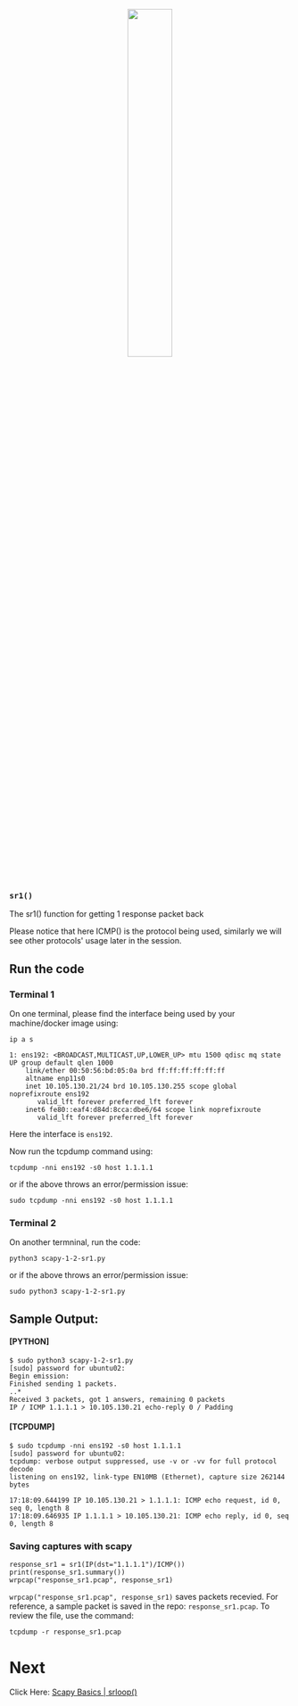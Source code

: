 <p align="center">
<img src="https://wwwin-github.cisco.com/storage/user/37778/files/12a5f0a1-2764-45e7-85cc-fbf2e26e2821" width="40%" height="40%">
</p>

### `sr1()`

The sr1() function for getting 1 response packet back

Please notice that here ICMP() is the protocol being used, similarly we will see other protocols' usage later in the session.


## Run the code

### Terminal 1
On one terminal, please find the interface being used by your machine/docker image using:
```
ip a s
```
```
1: ens192: <BROADCAST,MULTICAST,UP,LOWER_UP> mtu 1500 qdisc mq state UP group default qlen 1000
    link/ether 00:50:56:bd:05:0a brd ff:ff:ff:ff:ff:ff
    altname enp11s0
    inet 10.105.130.21/24 brd 10.105.130.255 scope global noprefixroute ens192
       valid_lft forever preferred_lft forever
    inet6 fe80::eaf4:d84d:8cca:dbe6/64 scope link noprefixroute
       valid_lft forever preferred_lft forever
```

Here the interface is `ens192`.

Now run the tcpdump command using:

```
tcpdump -nni ens192 -s0 host 1.1.1.1
```

or if the above throws an error/permission issue:

```
sudo tcpdump -nni ens192 -s0 host 1.1.1.1
```

### Terminal 2

On another termninal, run the code:

```
python3 scapy-1-2-sr1.py
```

or if the above throws an error/permission issue:

```
sudo python3 scapy-1-2-sr1.py
```


## Sample Output:


#### [PYTHON]
```
$ sudo python3 scapy-1-2-sr1.py
[sudo] password for ubuntu02:
Begin emission:
Finished sending 1 packets.
..*
Received 3 packets, got 1 answers, remaining 0 packets
IP / ICMP 1.1.1.1 > 10.105.130.21 echo-reply 0 / Padding

```


#### [TCPDUMP]

```
$ sudo tcpdump -nni ens192 -s0 host 1.1.1.1
[sudo] password for ubuntu02:
tcpdump: verbose output suppressed, use -v or -vv for full protocol decode
listening on ens192, link-type EN10MB (Ethernet), capture size 262144 bytes

17:18:09.644199 IP 10.105.130.21 > 1.1.1.1: ICMP echo request, id 0, seq 0, length 8
17:18:09.646935 IP 1.1.1.1 > 10.105.130.21: ICMP echo reply, id 0, seq 0, length 8
```

### Saving captures with scapy

```
response_sr1 = sr1(IP(dst="1.1.1.1")/ICMP())
print(response_sr1.summary())
wrpcap("response_sr1.pcap", response_sr1)
```

`wrpcap("response_sr1.pcap", response_sr1)` saves packets recevied. For reference, a sample packet is saved in the repo: `response_sr1.pcap`.
To review the file, use the command:
```
tcpdump -r response_sr1.pcap
```

# Next
Click Here: [Scapy Basics | srloop()](04-hello-world-srloop.md)
